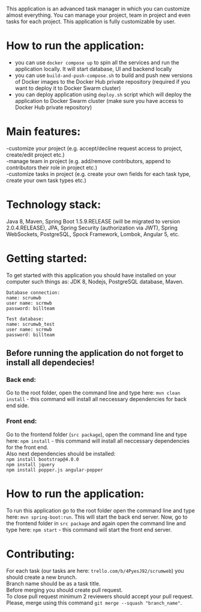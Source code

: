 This application is an advanced task manager in which you can customize almost everything. You can manage your project, team in project and even tasks for each project. This application is fully customizable by user.

# **How to run the application:** <br/>
- you can use `docker compose up` to spin all the services and run the application locally. It will start database, UI and backend locally <br/>
- you can use `build-and-push-compose.sh` to build and push new versions of Docker images to the Docker Hub private repository (required if you want to deploy it to Docker Swarm cluster) <br/>
- you can deploy application using `deploy.sh` script which will deploy the application to Docker Swarm cluster (make sure you have access to Docker Hub private repository) <br/>

# **Main features:** <br/>
-customize your project (e.g. accept/decline request access to project, create/edit project etc.)<br/>
-manage team in project (e.g. add/remove contributors, append to contributors their role in project etc.)<br/>
-customize tasks in project (e.g. create your own fields for each task type, create your own task types etc.)<br/>

# **Technology stack:**<br/>
Java 8, Maven, Spring Boot 1.5.9.RELEASE (will be migrated to version 2.0.4.RELEASE), JPA, Spring Security (authorization via JWT), Spring WebSockets, PostgreSQL, Spock Framework, Lombok, Angular 5, etc.

# **Getting started:** <br/>
To get started with this application you should have installed on your computer such things as: JDK 8, Nodejs, PostgreSQL database, Maven. <br/>

    Database connection:
    name: scrumwb
    user name: scrmwb
    password: billteam
  
    Test database:
    name: scrumwb_test
    user name: scrmwb
    password: billteam
    
## **Before running the application do not forget to install all dependecies!<br/>**

### Back end:<br/>
Go to the root folder, open the command line and type here: `mvn clean install` - this command will install all neccessary dependencies for back end side.

### Front end:<br/>
Go to the frontend folder (`src package`), open the command line and type here: `npm install` - this command will install all neccessary dependencies for the front end. 
<br/> Also next dependencies should be installed: <br/>
`npm install bootstrap@4.0.0`<br/>
`npm install jquery`<br/>
`npm install popper.js angular-popper`<br/>

# **How to run the application**:<br/>
To run this application go to the root folder open the command line and type here: `mvn spring-boot:run`. This will start the back end server. Now, go to the frontend folder in `src package` and again open the command line and type here: `npm start` - this command will start the front end server.
<br/>

# **Contributing:**<br/>
For each task (our tasks are here: `trello.com/b/4PyesJ92/scrumweb`) you should create a new brunch.<br/>
Branch name should be as a task title.<br/>
Before merging you should create pull request.<br/>
To close pull request minimum 2 reviewers should accept your pull request.<br/>
Please, merge using this command `git merge --squash "branch_name"`.<br/>
